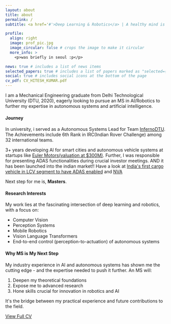 ```yaml
---
layout: about
title: about
permalink: /
subtitle: <a href='#'>Deep Learning & Robotics</a> | A healthy mind is an inquisitive mind 

profile:
  align: right
  image: prof_pic.jpg
  image_circular: false # crops the image to make it circular
  more_info: >
    <p>was briefly in seoul :p</p>

news: true # includes a list of news items
selected_papers: true # includes a list of papers marked as "selected={true}"
social: true # includes social icons at the bottom of the page
cv_pdf: CV_HITESH_KUMAR.pdf
---
```




I am a Mechanical Engineering graduate from Delhi Technological University (DTU, 2020), eagerly looking to pursue an MS in AI/Robotics to further my expertise in autonomous systems and artificial intelligence.

#### Journey

In university, i served as a Autonomous Systems Lead for Team [InfernoDTU](https://www.youtube.com/@teaminferno). The Achievements include 6th
Rank in IRC(Indian Rover Challenge) among 32 international teams.

3+ years developing AI for smart cities and autonomous vehicle systems at startups like [Euler Motors(valuation at $300M)](https://www.eulermotors.com). Further, I was responsible for presenting ADAS functionalities during crucial investor meetings. AND it has been launched into the indian market!! Have a look at [India's first cargo vehicle in LCV segment to have ADAS enabled](https://www.youtube.com/watch?v=rYAtfVqzBkM) and [NVA](https://www.youtube.com/shorts/8t6pHc9_bcY)

Next step for me is, **Masters**.

#### Research Interests

My work lies at the fascinating intersection of deep learning and robotics, with a focus on:

- Computer Vision
- Perception Systems
- Mobile Robotics
- Vision Language Transformers
- End-to-end control (perception-to-actuation) of autonomous systems

#### Why MS is My Next Step

My industry experience in AI and autonomous systems has shown me the cutting edge - and the expertise needed to push it further. An MS will:

1. Deepen my theoretical foundations
2. Expose me to advanced research
3. Hone skills crucial for innovation in robotics and AI

It's the bridge between my practical experience and future contributions to the field.


<a href="{{ page.cv_pdf | prepend: 'assets/pdf/' | relative_url }}" target="_blank" rel="noopener noreferrer" class="cv-button-large" role="button">
  <i class="fas fa-file-pdf fa-lg"></i> View Full CV
</a>